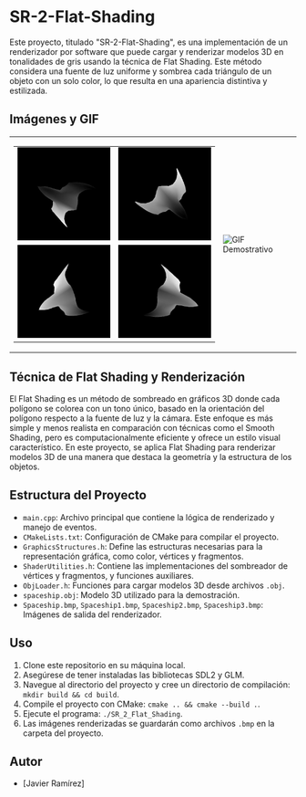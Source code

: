 # SR-2-Flat-Shading

Este proyecto, titulado "SR-2-Flat-Shading", es una implementación de un renderizador por software que puede cargar y renderizar modelos 3D en tonalidades de gris usando la técnica de Flat Shading. Este método considera una fuente de luz uniforme y sombrea cada triángulo de un objeto con un solo color, lo que resulta en una apariencia distintiva y estilizada.

## Imágenes y GIF
<table>
  <tr>
    <td>
      <table>
        <tr>
          <td><img src="Spaceship1.bmp" width="200" alt="Vista del Modelo"/></td>
          <td><img src="Spaceship.bmp" width="200" alt="Segunda Vista del Modelo"/></td>
        </tr>
        <tr>
          <td><img src="Spaceship2.bmp" width="200" alt="Otra Vista del Modelo"/></td>
          <td><img src="Spaceship3.bmp" width="200" alt="Vista Diferente del Modelo"/></td>
        </tr>
      </table>
    </td>
    <td>
      <img src="SpaceX.gif" width="350" alt="GIF Demostrativo"/>
    </td>
  </tr>
</table>

## Técnica de Flat Shading y Renderización
El Flat Shading es un método de sombreado en gráficos 3D donde cada polígono se colorea con un tono único, basado en la orientación del polígono respecto a la fuente de luz y la cámara. Este enfoque es más simple y menos realista en comparación con técnicas como el Smooth Shading, pero es computacionalmente eficiente y ofrece un estilo visual característico. En este proyecto, se aplica Flat Shading para renderizar modelos 3D de una manera que destaca la geometría y la estructura de los objetos.

## Estructura del Proyecto

- `main.cpp`: Archivo principal que contiene la lógica de renderizado y manejo de eventos.
- `CMakeLists.txt`: Configuración de CMake para compilar el proyecto.
- `GraphicsStructures.h`: Define las estructuras necesarias para la representación gráfica, como color, vértices y fragmentos.
- `ShaderUtilities.h`: Contiene las implementaciones del sombreador de vértices y fragmentos, y funciones auxiliares.
- `ObjLoader.h`: Funciones para cargar modelos 3D desde archivos `.obj`.
- `spaceship.obj`: Modelo 3D utilizado para la demostración.
- `Spaceship.bmp`, `Spaceship1.bmp`, `Spaceship2.bmp`, `Spaceship3.bmp`: Imágenes de salida del renderizador.

## Uso

1. Clone este repositorio en su máquina local.
2. Asegúrese de tener instaladas las bibliotecas SDL2 y GLM.
3. Navegue al directorio del proyecto y cree un directorio de compilación: `mkdir build && cd build`.
4. Compile el proyecto con CMake: `cmake .. && cmake --build .`.
5. Ejecute el programa: `./SR_2_Flat_Shading`.
6. Las imágenes renderizadas se guardarán como archivos `.bmp` en la carpeta del proyecto.

## Autor
- [Javier Ramírez]
